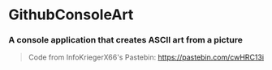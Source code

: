 # GithubConsoleArt

### A console application that creates ASCII art from a picture

> Code from InfoKriegerX66's Pastebin: https://pastebin.com/cwHRC13i
